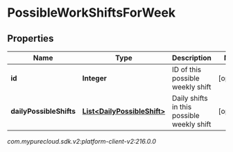 # PossibleWorkShiftsForWeek


## Properties

| Name | Type | Description | Notes |
| ------------ | ------------- | ------------- | ------------- |
| **id** | **Integer** | ID of this possible weekly shift |  [optional] |
| **dailyPossibleShifts** | [**List&lt;DailyPossibleShift&gt;**](DailyPossibleShift) | Daily shifts in this possible weekly shift |  [optional] |




_com.mypurecloud.sdk.v2:platform-client-v2:216.0.0_
